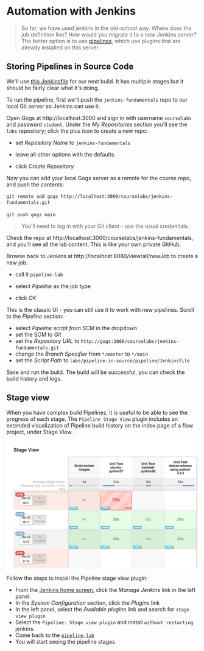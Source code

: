 # Automation with Jenkins

> So far, we have used jenkins in the old-school way. Where does the job definition live? How would you migrate it to a new Jenkins server? The better option is to use [pipelines](https://www.jenkins.io/doc/book/pipeline/), which use plugins that are already installed on this server.

## Storing Pipelines in Source Code

We'll use [this Jenkinsfile](./pipeline/Jenkinsfile) for our next build. It has multiple stages but it should be fairly clear what it's doing. 

To run the pipeline, first we'll push the `jenkins-fundamentals` repo to our local Git server so Jenkins can use it.

Open Gogs at http://localhost:3000 and sign in with username `courselabs` and password `student`. Under the _My Repositories_ section you'll see the `labs` repository; click the plus icon to create a new repo:

- set _Repository Name_ to `jenkins-fundamentals`

- leave all other options with the defaults

- click _Create Repository_

Now you can add your local Gogs server as a remote for the course repo, and push the contents:

```
git remote add gogs http://localhost:3000/courselabs/jenkins-fundamentals.git

git push gogs main
```

> You'll need to log in with your Git client - use the usual credentials.

Check the repo at http://localhost:3000/courselabs/jenkins-fundamentals, and you'll see all the lab content. This is like your own private GitHub.

Browse back to Jenkins at http://localhost:8080/view/all/newJob to create a new job:

- call it `pipeline-lab`

- select _Pipeline_ as the job type

- click _OK_

This is the classic UI - you can still use it to work with new pipelines. Scroll to the _Pipeline_ section:

- select _Pipeline script from SCM_ in the dropdown
- set the SCM to _Git_
- set the _Repository URL_ to `http://gogs:3000/courselabs/jenkins-fundamentals.git`
- change the _Branch Specifier_ from `*/master` to `*/main`
- set the _Script Path_ to `labs/pipeline-in-source/pipeline/Jenkinsfile`

Save and run the build. The build will be successful, you can check the build history and logs.

## Stage view

When you have complex build Pipelines, it is useful to be able to see the progress of each stage. The `Pipeline Stage View` plugin includes an extended visualization of Pipeline build history on the index page of a flow project, under Stage View.

![](/imgs/who-broke-it.png)

Follow the steps to install the Pipeline stage view plugin:
- From the [Jenkins home screen](http://localhost:8080), click the _Manage Jenkins_ link in the left panel.
- In the _System Configuration_ section, click the _Plugins_ link
- In the left panel, select the _Available plugins_ link and search for `stage view plugin`
- Select the `Pipeline: Stage view plugin` and install `without restarting` jenkins.
- Come back to the [`pipeline-lab`](http://localhost:8080/job/pipeline-lab/)
- You will start seeing the pipeline stages

